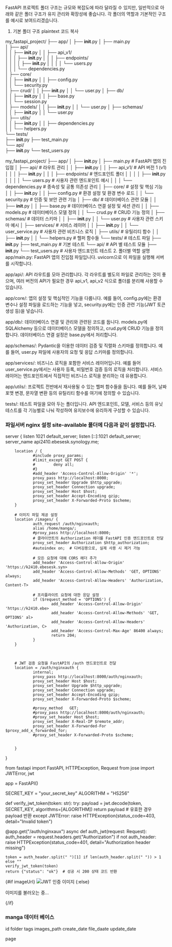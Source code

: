 FastAPI 프로젝트 폴더 구조는 규모와 복잡도에 따라 달라질 수 있지만, 일반적으로 아래와 같은 폴더 구조가 유지 관리와 확장성에 좋습니다. 각 폴더의 역할과 기본적인 구조를 예시로 보여드리겠습니다.

1. 기본 폴더 구조
plaintext
코드 복사

my_fastapi_project/
├── app/
│   ├── __init__.py
│   ├── main.py                   
│   ├── api/                      
│   │   ├── __init__.py
│   │   ├── api_v1/               
│   │   │    ├── __init__.py
│   │   │    ├── endpoints/        
│   │   │    │   ├── __init__.py
│   │   │    │   └── users.py      
│   │   │    └── dependencies.py   
│   ├── core/                    
│   │   ├── __init__.py
│   │   ├── config.py             
│   │   └── security.py           
│   ├── crud/
│   │   ├── __init__.py
│   │   └── user.py
│   ├── db/                       
│   │   ├── __init__.py
│   │   ├── base.py               
│   │   └── session.py             
│   ├── models/
│   │   ├── __init__.py
│   │   └── user.py
│   ├── schemas/                  
│   │   ├── __init__.py
│   │   └── user.py               
│   ├── utils/                    
│   │   ├── __init__.py
│   │   ├── dependencies.py  
│   │   └── helpers.py            
└── tests/                        
    ├── __init__.py
    ├── test_main.py              
    └── api/                      
        ├── __init__.py
        └── test_users.py         


my_fastapi_project/
├── app/
│   ├── __init__.py
│   ├── main.py                   # FastAPI 앱의 진입점
│   ├── api/                      # 라우트 관리
│   │   ├── __init__.py
│   │   ├── api_v1/               # API 버전 1 (v1)
│   │   │   ├── __init__.py
│   │   │   ├── endpoints/        # 엔드포인트 폴더
│   │   │   │   ├── __init__.py
│   │   │   │   └── users.py      # 사용자 관련 엔드포인트 예시
│   │   │   └── dependencies.py   # 종속성 및 공통 의존성 관리
│   ├── core/                     # 설정 및 핵심 기능
│   │   ├── __init__.py
│   │   ├── config.py             # 환경 설정 및 환경 변수 로드
│   │   └── security.py           # 인증 및 보안 관련 기능
│   ├── db/                       # 데이터베이스 관련 모듈
│   │   ├── __init__.py
│   │   ├── base.py               # 데이터베이스 연결 설정 및 세션 관리
│   │   ├── models.py             # 데이터베이스 모델 정의
│   │   └── crud.py               # CRUD 기능 정의
│   ├── schemas/                  # 데이터 스키마
│   │   ├── __init__.py
│   │   └── user.py               # 사용자 관련 스키마 예시
│   ├── services/                 # 서비스 레이어
│   │   ├── __init__.py
│   │   └── user_service.py       # 사용자 관련 비즈니스 로직
│   ├── utils/                    # 유틸리티 함수
│   │   ├── __init__.py
│   │   └── helpers.py            # 헬퍼 함수들
└── tests/                        # 테스트 파일
    ├── __init__.py
    ├── test_main.py              # 기본 테스트
    └── api/                      # API 별 테스트 모듈
        ├── __init__.py
        └── test_users.py         # 사용자 엔드포인트 테스트
2. 폴더별 역할 설명
app/main.py: FastAPI 앱의 진입점 파일입니다. uvicorn으로 이 파일을 실행해 서버를 시작합니다.

app/api/: API 라우트를 모아 관리합니다. 각 라우트를 별도의 파일로 관리하는 것이 좋으며, 여러 버전의 API가 필요한 경우 api_v1, api_v2 식으로 폴더를 분리해 사용할 수 있습니다.

app/core/: 앱의 설정 및 핵심적인 기능을 다룹니다. 예를 들어, config.py에는 환경 변수나 설정 파일을 로드하는 기능을 넣고, security.py에는 인증 관련 기능(JWT 토큰 생성 등)을 넣습니다.

app/db/: 데이터베이스 연결 및 관리와 관련된 코드를 둡니다. models.py에 SQLAlchemy 등으로 데이터베이스 모델을 정의하고, crud.py에 CRUD 기능을 정의합니다. 데이터베이스 연결 설정은 base.py에서 처리합니다.

app/schemas/: Pydantic을 이용한 데이터 검증 및 직렬화 스키마를 정의합니다. 예를 들어, user.py 파일에 사용자의 요청 및 응답 스키마를 정의합니다.

app/services/: 비즈니스 로직을 포함한 서비스 레이어입니다. 예를 들어 user_service.py에서는 사용자 등록, 비밀번호 검증 등의 로직을 처리합니다. 서비스 레이어는 엔드포인트에서 직접적인 비즈니스 로직을 분리하는 데 유용합니다.

app/utils/: 프로젝트 전반에서 재사용될 수 있는 헬퍼 함수들을 둡니다. 예를 들어, 날짜 포맷 변경, 문자열 변환 등의 유틸리티 함수를 여기에 정의할 수 있습니다.

tests/: 테스트 파일을 모아 두는 폴더입니다. API 엔드포인트, 모델, 서비스 등의 유닛 테스트를 각 기능별로 나눠 작성하여 유지보수에 유리하게 구성할 수 있습니다.

### 파일서버 nginx 설정 site-available 폴더에 다음과 같이 설정합니다.
server {
        listen 1021 default_server;
        listen [::]:1021 default_server;
        server_name api2410.ebesesk.synology.me;

        location / {
                #include proxy_params;
                #limit_except GET POST {
                #        deny all;
                #}
                #add_header 'Access-Control-Allow-Origin' '*';
                proxy_pass http://localhost:8000;
                proxy_set_header Upgrade $http_upgrade;
                proxy_set_header Connection upgrade;
                proxy_set_header Host $host;
                proxy_set_header Accept-Encoding gzip;
                proxy_set_header X-Forwarded-Proto $scheme;
        }

        # 이미지 파일 제공 설정
        location /images/ {
                auth_request /auth/nginxauth;
                alias /home/manga/;
                #proxy_pass http://localhost:8000;
                # 클라이언트의 Authorization 헤더를 FastAPI 인증 엔드포인트로 전달
                proxy_set_header Authorization $http_authorization;
                #autoindex on;  # 디버깅용으로, 실제 사용 시 제거 가능

                # 모든 요청에 대해 CORS 헤더 추가
                add_header 'Access-Control-Allow-Origin' 'https://k2410.ebesesk.syn>
                add_header 'Access-Control-Allow-Methods' 'GET, OPTIONS' always;
                add_header 'Access-Control-Allow-Headers' 'Authorization, Content-T>

                # 프리플라이트 요청에 대한 응답 설정
                if ($request_method = 'OPTIONS') {
                        add_header 'Access-Control-Allow-Origin' 'https://k2410.ebe>
                        add_header 'Access-Control-Allow-Methods' 'GET, OPTIONS' al>
                        add_header 'Access-Control-Allow-Headers' 'Authorization, C>
                        add_header 'Access-Control-Max-Age' 86400 always;
                        return 204;
                }
        }



        # JWT 검증 요청을 FastAPI의 /auth 엔드포인트로 전달
        location = /auth/nginxauth {
                internal;
                proxy_pass http://localhost:8000/auth/nginxauth;
                proxy_set_header Host $host;
                proxy_set_header Upgrade $http_upgrade;
                proxy_set_header Connection upgrade;
                proxy_set_header Accept-Encoding gzip;
                proxy_set_header X-Forwarded-Proto $scheme;

                #proxy_method   GET;
                #proxy_pass http://localhost:8000/auth/nginxauth;
                #proxy_set_header Host $host;
                proxy_set_header X-Real-IP $remote_addr;
                proxy_set_header X-Forwarded-For $proxy_add_x_forwarded_for;
                #proxy_set_header X-Forwarded-Proto $scheme;


        }
}


from fastapi import FastAPI, HTTPException, Request
from jose import JWTError, jwt

app = FastAPI()

SECRET_KEY = "your_secret_key"
ALGORITHM = "HS256"

def verify_jwt_token(token: str):
    try:
        payload = jwt.decode(token, SECRET_KEY, algorithms=[ALGORITHM])
        return payload  # 유효한 경우 payload 반환
    except JWTError:
        raise HTTPException(status_code=403, detail="Invalid token")

@app.get("/auth/nginxaux")
async def auth_jwt(request: Request):
    auth_header = request.headers.get("Authorization")
    if not auth_header:
        raise HTTPException(status_code=401, detail="Authorization header missing")

    token = auth_header.split(" ")[1] if len(auth_header.split(" ")) > 1 else ""
    verify_jwt_token(token)
    return {"status": "ok"}  # 성공 시 200 상태 코드 반환



<script>
  let imageUrl = '';
  const jwtToken = "eyJhbGciOiJIUzI1NiIsInR5cCI6IkpXVCJ9.eyJzdIiOiJrZHMiLCJleHAiOjE3MzAwNjYxMTB9.CWzl27YCQBaBrDufRBY7M3e6EmGOEC5PtxaXu19choU"; // JWT 토큰

  async function fetchImage() {
	let _url = "https://api2410.ebesesk.synology.me/images/1.png";
	try {
		const response = await fetch(_url, {
			mode: "cors",
			headers: {
				"Authorization": `Bearer ${$access_token}`,
			}
		});
		console.log(response);
		if (!response.ok) {
			throw new Error("이미지 요청 실패: " + response.status);
		}
		const blob = await response.blob();
		imageUrl = URL.createObjectURL(blob);
	} catch (error) {
		console.error(error);
	}
}

  // 컴포넌트 로드 시 이미지 불러오기
  fetchImage();
</script>

<main>
  {#if imageUrl}
    <img src={imageUrl} alt="JWT 인증 이미지" />
  {:else}
    <p>이미지를 불러오는 중...</p>
  {/if}
</main>





### manga 데이터 베이스

id
folder
tags
images_path
create_date
file_daate
update_date

page